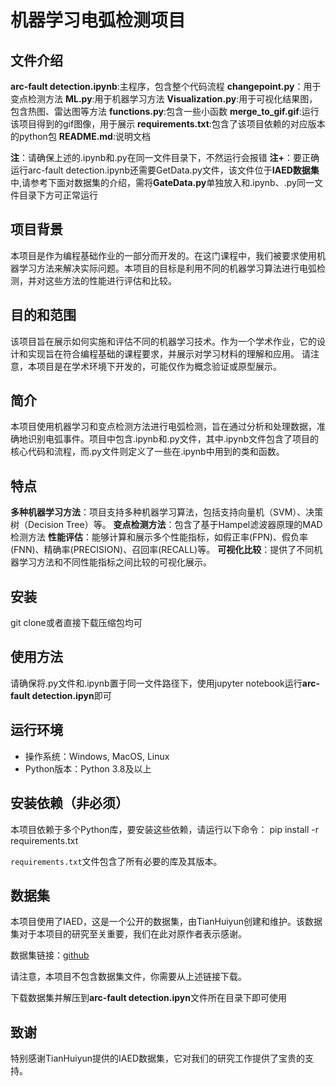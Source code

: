 # 机器学习电弧检测项目
## 文件介绍
**arc-fault detection.ipynb**:主程序，包含整个代码流程
**changepoint.py**：用于变点检测方法
**ML.py**:用于机器学习方法
**Visualization.py**:用于可视化结果图，包含热图、雷达图等方法
**functions.py**:包含一些小函数
**merge_to_gif.gif**:运行该项目得到的gif图像，用于展示
**requirements.txt**:包含了该项目依赖的对应版本的python包
**README.md**:说明文档

**注**：请确保上述的.ipynb和.py在同一文件目录下，不然运行会报错
**注+**：要正确运行arc-fault detection.ipynb还需要GetData.py文件，该文件位于**IAED数据集**中,请参考下面对数据集的介绍，需将**GateData.py**单独放入和.ipynb、.py同一文件目录下方可正常运行

## 项目背景

本项目是作为编程基础作业的一部分而开发的。在这门课程中，我们被要求使用机器学习方法来解决实际问题。本项目的目标是利用不同的机器学习算法进行电弧检测，并对这些方法的性能进行评估和比较。

## 目的和范围

该项目旨在展示如何实施和评估不同的机器学习技术。作为一个学术作业，它的设计和实现旨在符合编程基础的课程要求，并展示对学习材料的理解和应用。
请注意，本项目是在学术环境下开发的，可能仅作为概念验证或原型展示。

## 简介
本项目使用机器学习和变点检测方法进行电弧检测，旨在通过分析和处理数据，准确地识别电弧事件。项目中包含.ipynb和.py文件，其中.ipynb文件包含了项目的核心代码和流程，而.py文件则定义了一些在.ipynb中用到的类和函数。

## 特点
**多种机器学习方法**：项目支持多种机器学习算法，包括支持向量机（SVM）、决策树（Decision Tree）等。
**变点检测方法**：包含了基于Hampel滤波器原理的MAD检测方法
**性能评估**：能够计算和展示多个性能指标，如假正率(FPN)、假负率(FNN)、精确率(PRECISION)、召回率(RECALL)等。
**可视化比较**：提供了不同机器学习方法和不同性能指标之间比较的可视化展示。

## 安装
git clone或者直接下载压缩包均可

## 使用方法
请确保将.py文件和.ipynb置于同一文件路径下，使用jupyter notebook运行**arc-fault detection.ipyn**即可

## 运行环境

- 操作系统：Windows, MacOS, Linux
- Python版本：Python 3.8及以上

## 安装依赖（非必须）

本项目依赖于多个Python库，要安装这些依赖，请运行以下命令：
pip install -r requirements.txt

`requirements.txt`文件包含了所有必要的库及其版本。


## 数据集

本项目使用了IAED，这是一个公开的数据集，由TianHuiyun创建和维护。该数据集对于本项目的研究至关重要，我们在此对原作者表示感谢。

数据集链接：[github](https://github.com/inteverdata/IAED)

请注意，本项目不包含数据集文件，你需要从上述链接下载。

下载数据集并解压到**arc-fault detection.ipyn**文件所在目录下即可使用

## 致谢

特别感谢TianHuiyun提供的IAED数据集，它对我们的研究工作提供了宝贵的支持。


